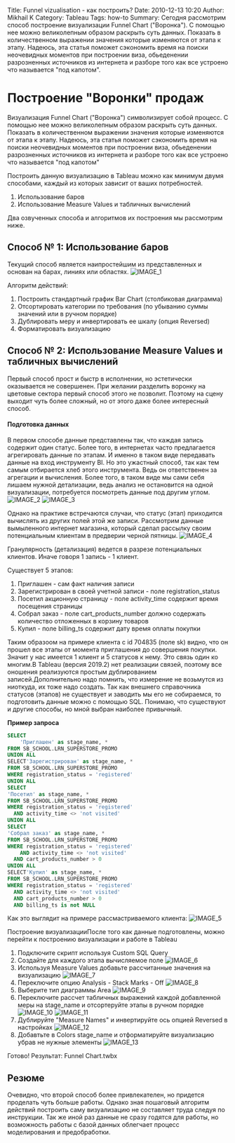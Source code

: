 Title: Funnel vizualisation - как построить?
Date: 2010-12-13 10:20
Author: Mikhail K
Category: Tableau
Tags: how-to
Summary: Сегодня рассмотрим способ построение визуализации Funnel Chart ("Воронка"). С помощью нее можно великолепным образом раскрыть суть данных. Показать в количественном выражении значения которые изменяются от этапа к этапу. Надеюсь, эта статья поможет сэкономить время на поиски неочевидных моментов при построении виза, обьеденении разрозненных источников из интернета и разборе того как все устроено что называется "под капотом".


# Построение "Воронки" продаж

Визуализация Funnel Chart ("Воронка") символизирует собой процесс. С помощью нее можно великолепным образом раскрыть суть данных. Показать в количественном выражении значения которые изменяются от этапа к этапу. Надеюсь, эта статья поможет сэкономить время на поиски неочевидных моментов при построении виза, обьеденении разрозненных источников из интернета и разборе того как все устроено что называется "под капотом"

Построить данную визуализацию в Tableau можно как минимум двумя способами, каждый из которых зависит от ваших потребностей.

1. Использование баров
2. Использование Measure Values и табличных вычислений

Два озвученных способа и алгоритмов их построения мы рассмотрим ниже.

## Способ № 1: Использование баров

Текущий способ является наипростейшим из представленных и основан на барах, линиях или областях.
![IMAGE_1](/images/funnel/IMAGE_1.png)

Алгоритм действий:

1. Построить стандартный график Bar Chart (столбиковая диаграмма)
2. Отсортировать категории по требования (по убыванию суммы значений или в ручном порядке)
3. Дублировать меру и инвертировать ее шкалу (опция Reversed)
4. Форматировать визуализацию

## Способ № 2: Использование Measure Values и табличных вычислений

Первый способ прост и быстр в исполнении, но эстетически оказывается не совершенен. При желании разделить воронку на цветовые сектора первый способ этого не позволит. Поэтому на сцену выходит чуть более сложный, но от этого даже более интересный способ.  

#### Подготовка данных

В первом способе данные представлены так, что каждая запись содержит один статус. Более того, в интернетах часто предлагается агрегировать данные по этапам. И именно в таком виде передавать данные на вход инструменту BI. Но это ужастный способ, так как тем самым отбирается хлеб этого инструмента. Ведь он ответственен за агрегации и вычисления. Более того, в таком виде мы сами себя лишаем нужной детализации, ведь анализ не остановится на одной визуализации, потребуется посмотреть данные под другим углом.
![IMAGE_2](/images/funnel/IMAGE_2.png)
![IMAGE_3](/images/funnel/IMAGE_3.png)

Однако на практике встречаются случаи, что статус (этап) приходится вычислять из других полей этой же записи. Рассмотрим данные вымыленного интернет магазина, который сделал рассылку своим потенциальным клиентам в предверии черной пятницы.
![IMAGE_4](/images/funnel/IMAGE_4.png)

Гранулярность (детализация) ведется в разрезе потенциальных клиентов. Иначе говоря 1 запись - 1 клиент. 

Существует 5 этапов:

1. Приглашен - сам факт наличия записи
2. Зарегистрирован в своей учетной записи - поле registration_status
3. Посетил акционную страницу - поле activity_time содержит время посещения страницы
4. Собрал заказ - поле cart_products_number должно содержать количество отложенных в корзину товаров
5. Купил - поле billing_ts содержит дату время оплаты покупки

Таким образоом на примере клиента с id 704835 (поле sk) видно, что он прошел все этапы от момента приглашения до совершения покупки. Значит у нас имеется 1 клиент и 5 статусов к нему. Это связь один ко многим.В Tableau (версия 2019.2) нет реализации связей, поэтому все оношения реализуются простым дублированием записей.Дополнительно надо помнить, что измерение не возьмутся из ниоткуда, их тоже надо создать. Так как внешнего справочника статусов (этапов) не существует и заводить мы его не собираемся, то подготовить данные можно с помощью SQL. Понимаю, что существуют и другие способы, но мной выбран наиболее привычный.

**Пример запроса**

```sql
SELECT 
    'Приглашен' as stage_name, *
FROM SB_SCHOOL.LRN_SUPERSTORE_PROMO
UNION ALL
SELECT'Зарегистрирован' as stage_name, *
FROM SB_SCHOOL.LRN_SUPERSTORE_PROMO
WHERE registration_status = 'registered'
UNION ALL
SELECT
'Посетил' as stage_name, *
FROM SB_SCHOOL.LRN_SUPERSTORE_PROMO
WHERE registration_status = 'registered' 
  AND activity_time <> 'not visited'
UNION ALL
SELECT
'Собрал заказ' as stage_name, *
FROM SB_SCHOOL.LRN_SUPERSTORE_PROMO
WHERE registration_status = 'registered' 
    AND activity_time <> 'not visited' 
  AND cart_products_number > 0
UNION ALL
SELECT'Купил' as stage_name, *
FROM SB_SCHOOL.LRN_SUPERSTORE_PROMO
WHERE registration_status = 'registered' 
  AND activity_time <> 'not visited' 
  AND cart_products_number > 0
  AND billing_ts is not NULL
```

Как это выглядит на примере рассмастриваемого клиента:
![IMAGE_5](/images/funnel/IMAGE_5.png)

Построение визуализацииПосле того как данные подготовлены, можно перейти к построению визуализации и работе в Tableau

1. Подключите скрипт используя Custom SQL Query
2. Создайте для каждого этапа вычисляемое поле
![IMAGE_6](/images/funnel/IMAGE_6.png)
3. Используя Measure Values добавьте рассчитанные значения на визуализацию
![IMAGE_7](/images/funnel/IMAGE_7.png)
4. Переключите опцию Analysis - Stack Marks - Off
![IMAGE_8](/images/funnel/IMAGE_8.png)
5. Выберите тип диаграммы Area
![IMAGE_9](/images/funnel/IMAGE_9.png)
6. Переключите рассчет табличных выражений каждой добавленной меры на stage_name и отсортеруйте этапы в ручном порядке
![IMAGE_10](/images/funnel/IMAGE_10.png)
![IMAGE_11](/images/funnel/IMAGE_11.png)
7. Дублируйте "Measure Names" и инвертируйте ось опцией Reversed в настройках
![IMAGE_12](/images/funnel/IMAGE_12.png)
8. Добавтьте в Colors stage_name и отформатируйте визуализацию убрав не нужные элементы
![IMAGE_13](/images/funnel/IMAGE_13.png)

Готово! 
Результат:  Funnel Chart.twbx

## Резюме

Очевидно, что второй способ более привлекателен, но придется проделать чуть больше работы. Однако зная пошаговый алгоритм действий построить саму визуализацию не составляет труда следуя по инструкции. Так же иной раз данные не сразу годятся для работы, но возможность работы с базой данных облегчает процесс моделирования и предобработки.
